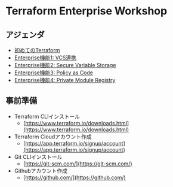 # Terraform Enterprise Workshop

## アジェンダ
* [初めてのTerraform](https://github.com/tkaburagi/wip-vault-workshop/blob/master/contents/hello-terraform.md)
* [Enterprise機能1: VCS連携](https://github.com/tkaburagi/wip-vault-workshop/blob/master/contents/vcs.md)
* [Enterprise機能2: Secure Variable Storage](https://github.com/tkaburagi/wip-vault-workshop/blob/master/contents/variables.md)
* [Enterprise機能3: Policy as Code](https://github.com/tkaburagi/wip-vault-workshop/blob/master/contents/sentinel.md)
* [Enterprise機能4: Private Module Registry](https://github.com/tkaburagi/wip-vault-workshop/blob/master/contents/module.md)

## 事前準備
* Terraform CLIインストール
	* [https://www.terraform.io/downloads.html](https://www.terraform.io/downloads.html)
* Terraform Cloudアカウント作成
	* [https://app.terraform.io/signup/account](https://app.terraform.io/signup/account)
* Git CLIインストール
	* [https://git-scm.com/](https://git-scm.com/)
* Githubアカウント作成
	* [https://github.com/](https://github.com/)